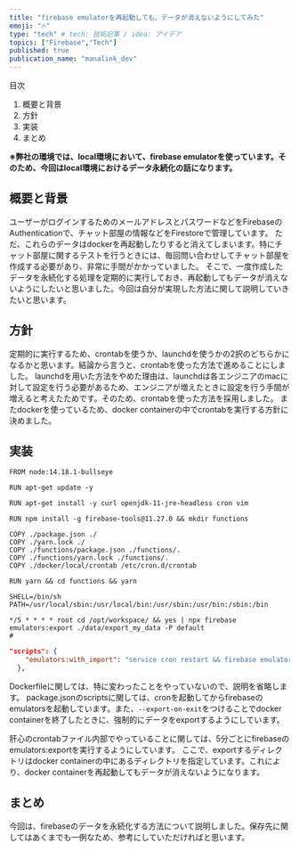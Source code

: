 ```yaml
---
title: "firebase emulatorを再起動しても、データが消えないようにしてみた"
emoji: "🔥"
type: "tech" # tech: 技術記事 / idea: アイデア
topics: ["Firebase","Tech"]
published: true
publication_name: "manalink_dev"
---
```

目次
1. 概要と背景
2. 方針
3. 実装
4. まとめ

**※弊社の環境では、local環境において、firebase emulatorを使っています。そのため、今回はlocal環境におけるデータ永続化の話になります。**

## 概要と背景
ユーザーがログインするためのメールアドレスとパスワードなどをFirebaseのAuthenticationで、チャット部屋の情報などをFirestoreで管理しています。
ただ、これらのデータはdockerを再起動したりすると消えてしまいます。特にチャット部屋に関するテストを行うときには、毎回問い合わせしてチャット部屋を作成する必要があり、非常に手間がかかっていました。
そこで、一度作成したデータを永続化する処理を定期的に実行しておき、再起動してもデータが消えないようにしたいと思いました。今回は自分が実現した方法に関して説明していきたいと思います。

## 方針
定期的に実行するため、crontabを使うか、launchdを使うかの2択のどちらかになるかと思います。結論から言うと、crontabを使った方法で進めることにしました。
launchdを用いた方法をやめた理由は、launchdは各エンジニアのmacに対して設定を行う必要があるため、エンジニアが増えたときに設定を行う手間が増えると考えたためです。そのため、crontabを使った方法を採用しました。
またdockerを使っているため、docker containerの中でcrontabを実行する方針に決めました。

## 実装
```md:docker/local/Dockerfile
FROM node:14.18.1-bullseye

RUN apt-get update -y

RUN apt-get install -y curl openjdk-11-jre-headless cron vim

RUN npm install -g firebase-tools@11.27.0 && mkdir functions

COPY ./package.json ./
COPY ./yarn.lock ./
COPY ./functions/package.json ./functions/.
COPY ./functions/yarn.lock ./functions/.
COPY ./docker/local/crontab /etc/cron.d/crontab

RUN yarn && cd functions && yarn
```

```md:docker/local/crontab
SHELL=/bin/sh
PATH=/usr/local/sbin:/usr/local/bin:/usr/sbin:/usr/bin:/sbin:/bin

*/5 * * * * root cd /opt/workspace/ && yes | npx firebase emulators:export ./data/export_my_data -P default
#
```

```json:package.json
"scripts": {
    "emulators:with_import": "service cron restart && firebase emulators:start -P default --import=./data/export_my_data --export-on-exit",
  },
```

Dockerfileに関しては、特に変わったことをやっていないので、説明を省略します。
package.jsonのscriptsに関しては、cronを起動してからfirebaseのemulatorsを起動しています。また、`--export-on-exit`をつけることでdocker containerを終了したときに、強制的にデータをexportするようにしています。

肝心のcrontabファイル内部でやっていることに関しては、5分ごとにfirebaseのemulators:exportを実行するようにしています。
ここで、exportするディレクトリはdocker containerの中にあるディレクトリを指定しています。これにより、docker containerを再起動してもデータが消えないようになります。

## まとめ
今回は、firebaseのデータを永続化する方法について説明しました。保存先に関してはあくまでも一例なため、参考にしていただければと思います。

